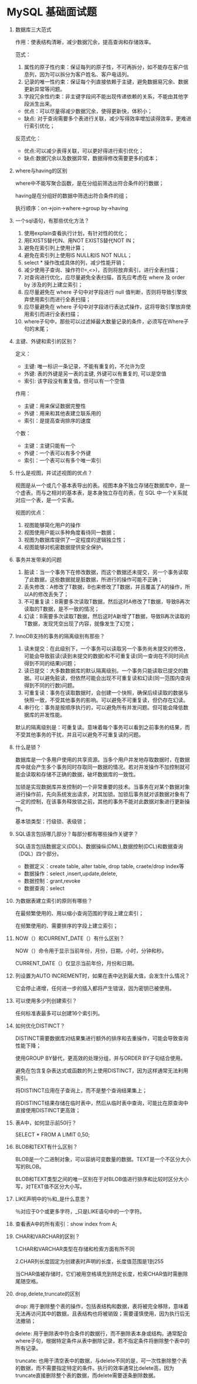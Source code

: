# MySQL 基础面试题

1. 数据库三大范式
   
    作用：使表结构清晰，减少数据冗余，提高查询和存储效率。
   
    范式：
  
    1. 属性的原子性约束：保证每列的原子性，不可再拆分，如不能存在客户信息列，因为可以拆分为客户姓名、客户电话列。
    2. 记录的唯一性约束：保证每个列直接依赖于主键，避免数据易冗余、数据更新异常等问题。
    3. 字段冗余性约束：非主键字段间不能出现传递依赖的关系，不能由其他字段派生出来。
    
    - 优点：可以尽量得减少数据冗余，使得更新快，体积小；
    - 缺点: 对于查询需要多个表进行关联，减少写得效率增加读得效率，更难进行索引优化；

    反范式化：

    - 优点:可以减少表得关联，可以更好得进行索引优化；
    - 缺点:数据冗余以及数据异常，数据得修改需要更多的成本；
   
2. where与having的区别
   
    where中不能写聚合函数，是在分组前筛选出符合条件的行数据；
   
    having是在分组好的数据中筛选出符合条件的组；
   
    执行顺序：on->join->where->group by->having
   
4. 一个sql语句，有那些优化方法？
   
    1. 使用explain查看执行计划，有针对性的优化；
    2. 用EXISTS替代IN、用NOT EXISTS替代NOT IN；
    3. 避免在索引列上使用计算；
    4. 避免在索引列上使用IS NULL和IS NOT NULL；
    5. select * 操作改成具体的列，减少性能开销；
    6. 减少使用子查询、操作符(!=,<>)，否则将放弃索引，进行全表扫描；
    7. 对查询进行优化，应尽量避免全表扫描，首先应考虑在 where 及 order by 涉及的列上建立索引；
    8. 应尽量避免在 where 子句中对字段进行 null 值判断，否则将导致引擎放弃使用索引而进行全表扫描；
    9. 应尽量避免在 where 子句中对字段进行表达式操作，这将导致引擎放弃使用索引而进行全表扫描；
    10. where子句中，那些可以过滤掉最大数量记录的条件，必须写在Where子句的末尾；
  
5. 主键、外键和索引的区别？
   
    定义：
  
    - 主键: 唯一标识一条记录，不能有重复的，不允许为空
    - 外键: 表的外键是另一表的主键, 外键可以有重复的, 可以是空值
    - 索引: 该字段没有重复值，但可以有一个空值

    作用：
  
    - 主键：用来保证数据完整性
    - 外键：用来和其他表建立联系用的
    - 索引：是提高查询排序的速度

    个数：
  
    - 主键：主键只能有一个
    - 外键：一个表可以有多个外键
    - 索引：一个表可以有多个唯一索引
   
6. 什么是视图，并试述视图的优点？
   
    视图是从一个或几个基本表导出的表。视图本身不独立存储在数据库中，是一个虚表。而与之相对的基本表，是本身独立存在的表，在 SQL 中一个关系就对应一个表，是一个实表。
   
    视图的优点：
    1. 视图能够简化用户的操作
    2. 视图使用户能以多种角度看待同一数据；
    3. 视图为数据库提供了一定程度的逻辑独立性；
    4. 视图能够对机密数据提供安全保护。

7. 事务并发带来的问题
   
    1. 脏读：当一个事务下在修改数据，而这个数据还未提交，另一个事务读取了此数据，这些数据就是脏数据，所进行的操作可能不正确；
    2. 丢失修改：A修改了T数据，B也来修改了T数据，并且覆盖了A的操作，所以A的修改丢失了；
    3. 不可重复读：B需要多次读取T数据，然后这时A修改了T数据，导致B再次读取的T数据，是不一致的情况；
    4. 幻读：B需要多次读取T数据，然后这时A新增了T数据，导致B再次读取的T数据，发现凭空出现了内容，就像发生了幻觉；
     
8. InnoDB支持的事务的隔离级别有那些？
   
    1. 读未提交：在此级别下，一个事务可以读取另一个事务尚未提交的修改，可能会导致脏读(读到未提交的数据)和不可重复读(同一查询在不同时间点得到不同的结果)问题；
    2. 读已提交：大多数数据库的默认隔离级别。一个事务只能读取已提交的数据。可以避免脏读，但依然可能会出现不可重复读和幻读(同一范围内查询得到不同的行数)问题。
    3. 可重复读：事务在读取数据时，会创建一个快照，确保后续读取的数据与快照一致，不受其他事务的影响。可以避免不可重复读，但仍存在幻读。
    4. 串行化：事务是按顺序执行的，可以避免所有并发问题。但可能会降低数据库的并发性能。

    默认的隔离级别是：可重复读。意味着每个事务可以看到之前事务的结果，而不受其他事务的干扰，并且可以避免不可重复读的问题。

9. 什么是锁？
   
    数据库是一个多用户使用的共享资源。当多个用户并发地存取数据时，在数据库中就会产生多个事务同时存取同一数据的情况。若对并发操作不加控制就可能会读取和存储不正确的数据，破坏数据库的一致性。
  
    加锁是实现数据库并发控制的一个非常重要的技术。当事务在对某个数据对象进行操作前，先向系统发出请求，对其加锁。加锁后事务就对该数据对象有了一定的控制，在该事务释放锁之前，其他的事务不能对此数据对象进行更新操作。
  
    基本锁类型：行级锁、表级锁；

9. SQL语言包括哪几部分？每部分都有哪些操作关键字？
    
    SQL语言包括数据定义(DDL)、数据操纵(DML),数据控制(DCL)和数据查询（DQL）四个部分。

    - 数据定义：create table, alter table, drop table, craete/drop index等
    - 数据操作：select ,insert,update,delete,
    - 数据控制：grant,revoke
    - 数据查询：select

11. 为数据表建立索引的原则有哪些？
    
    在最频繁使用的、用以缩小查询范围的字段上建立索引；
  
    在频繁使用的、需要排序的字段上建立索引；

11. NOW（）和CURRENT_DATE（）有什么区别？
    
    NOW（）命令用于显示当前年份，月份，日期，小时，分钟和秒。
  
    CURRENT_DATE（）仅显示当前年份，月份和日期。

12. 列设置为AUTO INCREMENT时，如果在表中达到最大值，会发生什么情况？
    
    它会停止递增，任何进一步的插入都将产生错误，因为密钥已被使用。

13. 可以使用多少列创建索引？
    
    任何标准表最多可以创建16个索引列。

14. 如何优化DISTINCT？
    
    DISTINCT需要数据库对结果集进行额外的排序和去重操作，可能会导致查询性能下降；

    使用GROUP BY替代，更高效的处理分组，并与ORDER BY子句结合使用。

    避免在包含复杂表达式或函数的列上使用DISTINCT，因为这样通常无法利用索引。

    将DISTINCT应用在子查询上，而不是整个查询结果集上；

    将DISTINCT结果存储在临时表中，然后从临时表中查询，可能比在原查询中直接使用DISTINCT更高效；

16. 表A中，如何显示前50行？
    
    SELECT * FROM A LIMIT 0,50;

17. BLOB和TEXT有什么区别？
    
    BLOB是一个二进制对象，可以容纳可变数量的数据。TEXT是一个不区分大小写的BLOB。
  
    BLOB和TEXT类型之间的唯一区别在于对BLOB值进行排序和比较时区分大小写，对TEXT值不区分大小写。

18. LIKE声明中的％和_是什么意思？
    
    ％对应于0个或更多字符，_只是LIKE语句中的一个字符。

19. 查看表A中的所有索引：show index from A;

20. CHAR和VARCHAR的区别？
    
    1.CHAR和VARCHAR类型在存储和检索方面有所不同

    2.CHAR列长度固定为创建表时声明的长度，长度值范围是1到255
  
    当CHAR值被存储时，它们被用空格填充到特定长度，检索CHAR值时需删除尾随空格。

21. drop,delete,truncate的区别

    drop:
    用于删除整个表的操作，包括表结构和数据，表将被完全移除，意味着无法再访问其中的数据，且表结构也将被销毁；需要谨慎使用，因为执行后无法撤销；

    delete:
    用于删除表中符合条件的数据行，而不删除表本身或结构。通常配合where子句，根据特定条件从表中删除记录，若不指定条件将删除整个表中的所有记录。

    truncate:
    也用于清空表中的数据，与delete不同的是，可一次性删除整个表的数据，而不需要指定特定的条件。执行的效率通常比delete高，因为truncate直接删除整个表的数据，而delete需要逐条删除数据。
